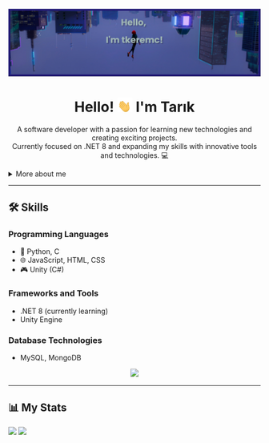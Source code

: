 ![banner](images/banner.png)


<div align="center">
  <h1>Hello! <img width="30" src="./images/waving-hand-joypixels.gif"> I'm Tarık</h1>
  <p>A software developer with a passion for learning new technologies and creating exciting projects.<br>
  Currently focused on .NET 8 and expanding my skills with innovative tools and technologies. 💻</p>
</div>


<details>
  <summary>More about me</summary>

- 🔭 **Currently Working On:** [GangChat](https://github.com/tkeremc/gangchat) - A project to build a real-time communication platform.  
- 🌱 **Currently Learning:** .NET 8 and diving deeper into backend development.  
- 💼 **Experience:** Python, JavaScript, Unity, C, C++, HTML, CSS.  
- 🎮 **Hobbies:** Game development and exploring innovations in the tech world.  
- 📫 **Contact Me:** [LinkedIn](https://www.linkedin.com/in/tar%C4%B1k-kerem-%C3%A7ifciba%C5%9F%C4%B1-86398030b/) | [Email](mailto:tkeremc@outlook.com)

</details>

---


## 🛠️ Skills

### **Programming Languages**
- 🐍 Python, C
- 🌐 JavaScript, HTML, CSS
- 🎮 Unity (C#)

### **Frameworks and Tools**
- .NET 8 (currently learning)    
- Unity Engine  

### **Database Technologies**
- MySQL, MongoDB

<div align="center">
  <img src="https://i.giphy.com/media/v1.Y2lkPTc5MGI3NjExZmx5dmg1OGN2d3l4eG5xam52bXFha3lxM2szNmEwa2F0c25sbmN1OSZlcD12MV9pbnRlcm5hbF9naWZfYnlfaWQmY3Q9Zw/JqmupuTVZYaQX5s094/giphy.gif" width="100"/>
</div>

---

## 📊 My Stats
<!--
![tkeremc's GitHub stats](https://github-readme-stats.vercel.app/api?username=tkeremc&show_icons=true&theme=tokyonight)
[![Top Langs](https://github-readme-stats.vercel.app/api/top-langs/?username=tkeremc&theme=tokyonight)](https://github.com/anuraghazra/github-readme-stats)
-->
<a href="https://github.com/tkeremc"><img width="50%" src="https://github-readme-stats.vercel.app/api?username=tkeremc&theme=radical&title_color=ff3068?"></a>
<a href="https://github.com/tkeremc"><img width="23%" src="https://github-readme-stats.vercel.app/api/top-langs/?username=tkeremc&theme=tokyonight"></a>

